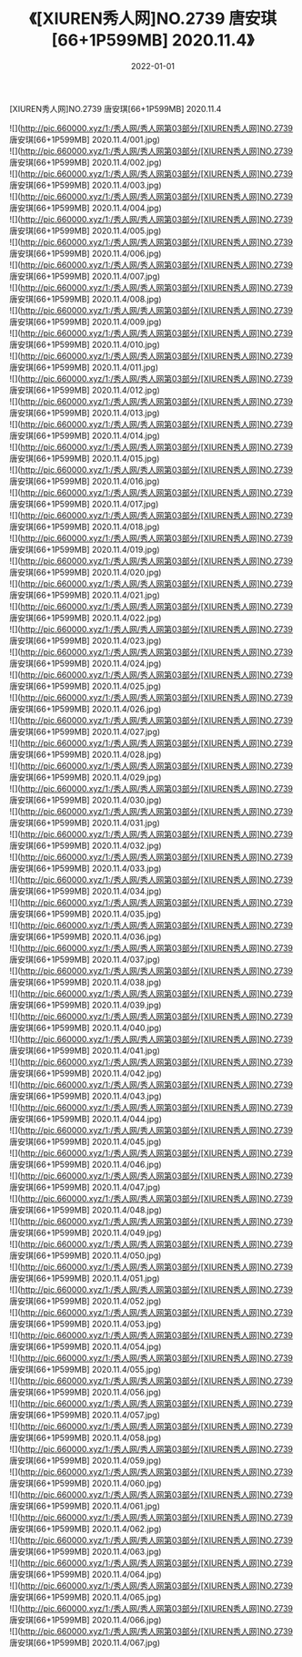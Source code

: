 ﻿---
layout: post
title:  《[XIUREN秀人网]NO.2739 唐安琪[66+1P599MB] 2020.11.4》
date:   2022-01-01
img: http://pic.660000.xyz/1:/秀人网/秀人网第03部分/[XIUREN秀人网]NO.2739 唐安琪[66+1P599MB] 2020.11.4/000.jpg
categories: [美女, 清纯, 唯美]
---

[XIUREN秀人网]NO.2739 唐安琪[66+1P599MB] 2020.11.4

 ![](http://pic.660000.xyz/1:/秀人网/秀人网第03部分/[XIUREN秀人网]NO.2739 唐安琪[66+1P599MB] 2020.11.4/001.jpg) <br>![](http://pic.660000.xyz/1:/秀人网/秀人网第03部分/[XIUREN秀人网]NO.2739 唐安琪[66+1P599MB] 2020.11.4/002.jpg) <br>![](http://pic.660000.xyz/1:/秀人网/秀人网第03部分/[XIUREN秀人网]NO.2739 唐安琪[66+1P599MB] 2020.11.4/003.jpg) <br>![](http://pic.660000.xyz/1:/秀人网/秀人网第03部分/[XIUREN秀人网]NO.2739 唐安琪[66+1P599MB] 2020.11.4/004.jpg) <br>![](http://pic.660000.xyz/1:/秀人网/秀人网第03部分/[XIUREN秀人网]NO.2739 唐安琪[66+1P599MB] 2020.11.4/005.jpg) <br>![](http://pic.660000.xyz/1:/秀人网/秀人网第03部分/[XIUREN秀人网]NO.2739 唐安琪[66+1P599MB] 2020.11.4/006.jpg) <br>![](http://pic.660000.xyz/1:/秀人网/秀人网第03部分/[XIUREN秀人网]NO.2739 唐安琪[66+1P599MB] 2020.11.4/007.jpg) <br>![](http://pic.660000.xyz/1:/秀人网/秀人网第03部分/[XIUREN秀人网]NO.2739 唐安琪[66+1P599MB] 2020.11.4/008.jpg) <br>![](http://pic.660000.xyz/1:/秀人网/秀人网第03部分/[XIUREN秀人网]NO.2739 唐安琪[66+1P599MB] 2020.11.4/009.jpg) <br>![](http://pic.660000.xyz/1:/秀人网/秀人网第03部分/[XIUREN秀人网]NO.2739 唐安琪[66+1P599MB] 2020.11.4/010.jpg) <br>![](http://pic.660000.xyz/1:/秀人网/秀人网第03部分/[XIUREN秀人网]NO.2739 唐安琪[66+1P599MB] 2020.11.4/011.jpg) <br>![](http://pic.660000.xyz/1:/秀人网/秀人网第03部分/[XIUREN秀人网]NO.2739 唐安琪[66+1P599MB] 2020.11.4/012.jpg) <br>![](http://pic.660000.xyz/1:/秀人网/秀人网第03部分/[XIUREN秀人网]NO.2739 唐安琪[66+1P599MB] 2020.11.4/013.jpg) <br>![](http://pic.660000.xyz/1:/秀人网/秀人网第03部分/[XIUREN秀人网]NO.2739 唐安琪[66+1P599MB] 2020.11.4/014.jpg) <br>![](http://pic.660000.xyz/1:/秀人网/秀人网第03部分/[XIUREN秀人网]NO.2739 唐安琪[66+1P599MB] 2020.11.4/015.jpg) <br>![](http://pic.660000.xyz/1:/秀人网/秀人网第03部分/[XIUREN秀人网]NO.2739 唐安琪[66+1P599MB] 2020.11.4/016.jpg) <br>![](http://pic.660000.xyz/1:/秀人网/秀人网第03部分/[XIUREN秀人网]NO.2739 唐安琪[66+1P599MB] 2020.11.4/017.jpg) <br>![](http://pic.660000.xyz/1:/秀人网/秀人网第03部分/[XIUREN秀人网]NO.2739 唐安琪[66+1P599MB] 2020.11.4/018.jpg) <br>![](http://pic.660000.xyz/1:/秀人网/秀人网第03部分/[XIUREN秀人网]NO.2739 唐安琪[66+1P599MB] 2020.11.4/019.jpg) <br>![](http://pic.660000.xyz/1:/秀人网/秀人网第03部分/[XIUREN秀人网]NO.2739 唐安琪[66+1P599MB] 2020.11.4/020.jpg) <br>![](http://pic.660000.xyz/1:/秀人网/秀人网第03部分/[XIUREN秀人网]NO.2739 唐安琪[66+1P599MB] 2020.11.4/021.jpg) <br>![](http://pic.660000.xyz/1:/秀人网/秀人网第03部分/[XIUREN秀人网]NO.2739 唐安琪[66+1P599MB] 2020.11.4/022.jpg) <br>![](http://pic.660000.xyz/1:/秀人网/秀人网第03部分/[XIUREN秀人网]NO.2739 唐安琪[66+1P599MB] 2020.11.4/023.jpg) <br>![](http://pic.660000.xyz/1:/秀人网/秀人网第03部分/[XIUREN秀人网]NO.2739 唐安琪[66+1P599MB] 2020.11.4/024.jpg) <br>![](http://pic.660000.xyz/1:/秀人网/秀人网第03部分/[XIUREN秀人网]NO.2739 唐安琪[66+1P599MB] 2020.11.4/025.jpg) <br>![](http://pic.660000.xyz/1:/秀人网/秀人网第03部分/[XIUREN秀人网]NO.2739 唐安琪[66+1P599MB] 2020.11.4/026.jpg) <br>![](http://pic.660000.xyz/1:/秀人网/秀人网第03部分/[XIUREN秀人网]NO.2739 唐安琪[66+1P599MB] 2020.11.4/027.jpg) <br>![](http://pic.660000.xyz/1:/秀人网/秀人网第03部分/[XIUREN秀人网]NO.2739 唐安琪[66+1P599MB] 2020.11.4/028.jpg) <br>![](http://pic.660000.xyz/1:/秀人网/秀人网第03部分/[XIUREN秀人网]NO.2739 唐安琪[66+1P599MB] 2020.11.4/029.jpg) <br>![](http://pic.660000.xyz/1:/秀人网/秀人网第03部分/[XIUREN秀人网]NO.2739 唐安琪[66+1P599MB] 2020.11.4/030.jpg) <br>![](http://pic.660000.xyz/1:/秀人网/秀人网第03部分/[XIUREN秀人网]NO.2739 唐安琪[66+1P599MB] 2020.11.4/031.jpg) <br>![](http://pic.660000.xyz/1:/秀人网/秀人网第03部分/[XIUREN秀人网]NO.2739 唐安琪[66+1P599MB] 2020.11.4/032.jpg) <br>![](http://pic.660000.xyz/1:/秀人网/秀人网第03部分/[XIUREN秀人网]NO.2739 唐安琪[66+1P599MB] 2020.11.4/033.jpg) <br>![](http://pic.660000.xyz/1:/秀人网/秀人网第03部分/[XIUREN秀人网]NO.2739 唐安琪[66+1P599MB] 2020.11.4/034.jpg) <br>![](http://pic.660000.xyz/1:/秀人网/秀人网第03部分/[XIUREN秀人网]NO.2739 唐安琪[66+1P599MB] 2020.11.4/035.jpg) <br>![](http://pic.660000.xyz/1:/秀人网/秀人网第03部分/[XIUREN秀人网]NO.2739 唐安琪[66+1P599MB] 2020.11.4/036.jpg) <br>![](http://pic.660000.xyz/1:/秀人网/秀人网第03部分/[XIUREN秀人网]NO.2739 唐安琪[66+1P599MB] 2020.11.4/037.jpg) <br>![](http://pic.660000.xyz/1:/秀人网/秀人网第03部分/[XIUREN秀人网]NO.2739 唐安琪[66+1P599MB] 2020.11.4/038.jpg) <br>![](http://pic.660000.xyz/1:/秀人网/秀人网第03部分/[XIUREN秀人网]NO.2739 唐安琪[66+1P599MB] 2020.11.4/039.jpg) <br>![](http://pic.660000.xyz/1:/秀人网/秀人网第03部分/[XIUREN秀人网]NO.2739 唐安琪[66+1P599MB] 2020.11.4/040.jpg) <br>![](http://pic.660000.xyz/1:/秀人网/秀人网第03部分/[XIUREN秀人网]NO.2739 唐安琪[66+1P599MB] 2020.11.4/041.jpg) <br>![](http://pic.660000.xyz/1:/秀人网/秀人网第03部分/[XIUREN秀人网]NO.2739 唐安琪[66+1P599MB] 2020.11.4/042.jpg) <br>![](http://pic.660000.xyz/1:/秀人网/秀人网第03部分/[XIUREN秀人网]NO.2739 唐安琪[66+1P599MB] 2020.11.4/043.jpg) <br>![](http://pic.660000.xyz/1:/秀人网/秀人网第03部分/[XIUREN秀人网]NO.2739 唐安琪[66+1P599MB] 2020.11.4/044.jpg) <br>![](http://pic.660000.xyz/1:/秀人网/秀人网第03部分/[XIUREN秀人网]NO.2739 唐安琪[66+1P599MB] 2020.11.4/045.jpg) <br>![](http://pic.660000.xyz/1:/秀人网/秀人网第03部分/[XIUREN秀人网]NO.2739 唐安琪[66+1P599MB] 2020.11.4/046.jpg) <br>![](http://pic.660000.xyz/1:/秀人网/秀人网第03部分/[XIUREN秀人网]NO.2739 唐安琪[66+1P599MB] 2020.11.4/047.jpg) <br>![](http://pic.660000.xyz/1:/秀人网/秀人网第03部分/[XIUREN秀人网]NO.2739 唐安琪[66+1P599MB] 2020.11.4/048.jpg) <br>![](http://pic.660000.xyz/1:/秀人网/秀人网第03部分/[XIUREN秀人网]NO.2739 唐安琪[66+1P599MB] 2020.11.4/049.jpg) <br>![](http://pic.660000.xyz/1:/秀人网/秀人网第03部分/[XIUREN秀人网]NO.2739 唐安琪[66+1P599MB] 2020.11.4/050.jpg) <br>![](http://pic.660000.xyz/1:/秀人网/秀人网第03部分/[XIUREN秀人网]NO.2739 唐安琪[66+1P599MB] 2020.11.4/051.jpg) <br>![](http://pic.660000.xyz/1:/秀人网/秀人网第03部分/[XIUREN秀人网]NO.2739 唐安琪[66+1P599MB] 2020.11.4/052.jpg) <br>![](http://pic.660000.xyz/1:/秀人网/秀人网第03部分/[XIUREN秀人网]NO.2739 唐安琪[66+1P599MB] 2020.11.4/053.jpg) <br>![](http://pic.660000.xyz/1:/秀人网/秀人网第03部分/[XIUREN秀人网]NO.2739 唐安琪[66+1P599MB] 2020.11.4/054.jpg) <br>![](http://pic.660000.xyz/1:/秀人网/秀人网第03部分/[XIUREN秀人网]NO.2739 唐安琪[66+1P599MB] 2020.11.4/055.jpg) <br>![](http://pic.660000.xyz/1:/秀人网/秀人网第03部分/[XIUREN秀人网]NO.2739 唐安琪[66+1P599MB] 2020.11.4/056.jpg) <br>![](http://pic.660000.xyz/1:/秀人网/秀人网第03部分/[XIUREN秀人网]NO.2739 唐安琪[66+1P599MB] 2020.11.4/057.jpg) <br>![](http://pic.660000.xyz/1:/秀人网/秀人网第03部分/[XIUREN秀人网]NO.2739 唐安琪[66+1P599MB] 2020.11.4/058.jpg) <br>![](http://pic.660000.xyz/1:/秀人网/秀人网第03部分/[XIUREN秀人网]NO.2739 唐安琪[66+1P599MB] 2020.11.4/059.jpg) <br>![](http://pic.660000.xyz/1:/秀人网/秀人网第03部分/[XIUREN秀人网]NO.2739 唐安琪[66+1P599MB] 2020.11.4/060.jpg) <br>![](http://pic.660000.xyz/1:/秀人网/秀人网第03部分/[XIUREN秀人网]NO.2739 唐安琪[66+1P599MB] 2020.11.4/061.jpg) <br>![](http://pic.660000.xyz/1:/秀人网/秀人网第03部分/[XIUREN秀人网]NO.2739 唐安琪[66+1P599MB] 2020.11.4/062.jpg) <br>![](http://pic.660000.xyz/1:/秀人网/秀人网第03部分/[XIUREN秀人网]NO.2739 唐安琪[66+1P599MB] 2020.11.4/063.jpg) <br>![](http://pic.660000.xyz/1:/秀人网/秀人网第03部分/[XIUREN秀人网]NO.2739 唐安琪[66+1P599MB] 2020.11.4/064.jpg) <br>![](http://pic.660000.xyz/1:/秀人网/秀人网第03部分/[XIUREN秀人网]NO.2739 唐安琪[66+1P599MB] 2020.11.4/065.jpg) <br>![](http://pic.660000.xyz/1:/秀人网/秀人网第03部分/[XIUREN秀人网]NO.2739 唐安琪[66+1P599MB] 2020.11.4/066.jpg) <br>![](http://pic.660000.xyz/1:/秀人网/秀人网第03部分/[XIUREN秀人网]NO.2739 唐安琪[66+1P599MB] 2020.11.4/067.jpg) <br>